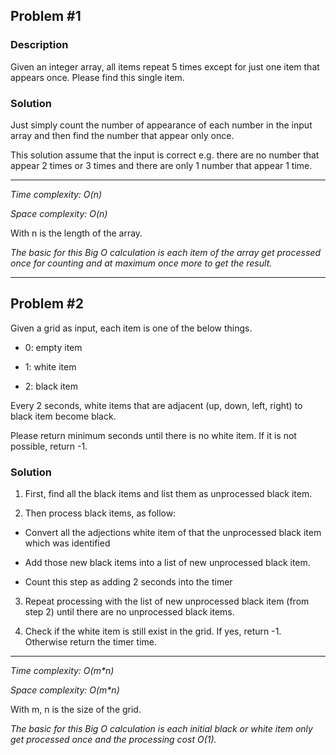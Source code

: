## Problem #1

### Description

Given an integer array, all items repeat 5 times except for just one item that appears once. Please
find this single item.

### Solution

Just simply count the number of appearance of each number in the input array and then find the number that appear only once.

This solution assume that the input is correct e.g. there are no number that appear 2 times or 3 times and there are only 1 number that appear 1 time.

---

_Time complexity: O(n)_

_Space complexity: O(n)_

With n is the length of the array.

_The basic for this Big O calculation is each item of the array get processed once for counting and at maximum once more to get the result._

---

## Problem #2

Given a grid as input, each item is one of the below things.

- 0: empty item

- 1: white item

- 2: black item

Every 2 seconds, white items that are adjacent (up, down, left, right) to black item become black.

Please return minimum seconds until there is no white item. If it is not possible, return -1.

### Solution

1. First, find all the black items and list them as unprocessed black item.

2. Then process black items, as follow:

- Convert all the adjections white item of that the unprocessed black item which was identified

- Add those new black items into a list of new unprocessed black item.

- Count this step as adding 2 seconds into the timer

3. Repeat processing with the list of new unprocessed black item (from step 2) until there are no unprocessed black items.

4. Check if the white item is still exist in the grid. If yes, return -1. Otherwise return the timer time.

---

_Time complexity: O(m\*n)_

_Space complexity: O(m\*n)_

With m, n is the size of the grid.

_The basic for this Big O calculation is each initial black or white item only get processed once and the processing cost O(1)._
